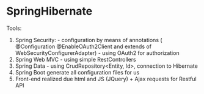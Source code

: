 # SpringHibernate

Tools:
  1) Spring Security:
    - configuration by means of annotations ( @Configuration @EnableOAuth2Client and extends of WebSecurityConfigurerAdapter)
    - using OAuth2 for authorization
  2) Spring Web MVC - using simple RestControllers
  3) Spring Data - using CrudRepository<Entity, Id>, connection to Hibernate
  4) Spring Boot generate all configuration files for us
  5) Front-end realized due html and JS (JQuery) + Ajax requests for Restful API
